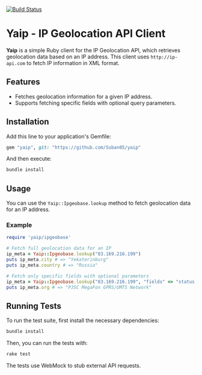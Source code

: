 [![Build Status](https://github.com/Suban05/yaip/workflows/CI/badge.svg)](https://github.com/Suban05/yaip/actions)

# Yaip - IP Geolocation API Client

**Yaip** is a simple Ruby client for the IP Geolocation API, which retrieves geolocation data based on an IP address. This client uses `http://ip-api.com` to fetch IP information in XML format.

## Features

- Fetches geolocation information for a given IP address.
- Supports fetching specific fields with optional query parameters.

## Installation

Add this line to your application's Gemfile:

```ruby
gem "yaip", git: "https://github.com/Suban05/yaip"
```

And then execute:

```bash
bundle install
```

## Usage

You can use the `Yaip::Ipgeobase.lookup` method to fetch geolocation data for an IP address.

### Example

```ruby
require 'yaip/ipgeobase'

# Fetch full geolocation data for an IP
ip_meta = Yaip::Ipgeobase.lookup("83.169.216.199")
puts ip_meta.city # => "Yekaterinburg"
puts ip_meta.country # => "Russia"

# Fetch only specific fields with optional parameters
ip_meta = Yaip::Ipgeobase.lookup("83.169.216.199", "fields" => "status,org,country,zip,region")
puts ip_meta.org # => "PJSC MegaFon GPRS/UMTS Network"
```

## Running Tests

To run the test suite, first install the necessary dependencies:

```bash
bundle install
```

Then, you can run the tests with:

```bash
rake test
```

The tests use WebMock to stub external API requests.
